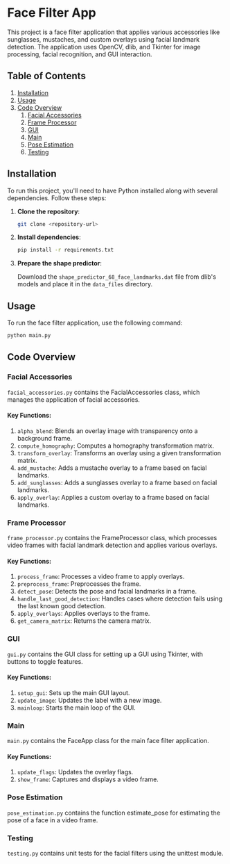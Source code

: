 # Face Filter App

This project is a face filter application that applies various accessories like sunglasses, mustaches, and custom overlays using facial landmark detection. The application uses OpenCV, dlib, and Tkinter for image processing, facial recognition, and GUI interaction.

## Table of Contents

1. [Installation](#installation)
2. [Usage](#usage)
3. [Code Overview](#code-overview)
    1. [Facial Accessories](#facial-accessories)
    2. [Frame Processor](#frame-processor)
    3. [GUI](#gui)
    4. [Main](#main)
    5. [Pose Estimation](#pose-estimation)
    6. [Testing](#testing)

## Installation

To run this project, you'll need to have Python installed along with several dependencies. Follow these steps:

1. **Clone the repository**:

    ```bash
    git clone <repository-url>
    ```

2. **Install dependencies**:

    ```bash
    pip install -r requirements.txt
    ```

3. **Prepare the shape predictor**:

   Download the `shape_predictor_68_face_landmarks.dat` file from dlib's models and place it in the `data_files` directory.


## Usage

To run the face filter application, use the following command:

```bash
python main.py
```

## Code Overview

### Facial Accessories
`facial_accessories.py` contains the FacialAccessories class, which manages the application of facial accessories.

#### Key Functions: 
1. `alpha_blend`: Blends an overlay image with transparency onto a background frame.
2. `compute_homography`: Computes a homography transformation matrix.
3. `transform_overlay`: Transforms an overlay using a given transformation matrix.
4. `add_mustache`: Adds a mustache overlay to a frame based on facial landmarks.
5. `add_sunglasses`: Adds a sunglasses overlay to a frame based on facial landmarks.
6. `apply_overlay`: Applies a custom overlay to a frame based on facial landmarks.

### Frame Processor
`frame_processor.py` contains the FrameProcessor class, which processes video frames with facial landmark detection and applies various overlays.

#### Key Functions:
1. `process_frame`: Processes a video frame to apply overlays.
2. `preprocess_frame`: Preprocesses the frame.
3. `detect_pose`: Detects the pose and facial landmarks in a frame.
4. `handle_last_good_detection`: Handles cases where detection fails using the last known good detection.
5. `apply_overlays`: Applies overlays to the frame.
6. `get_camera_matrix`: Returns the camera matrix.

### GUI
`gui.py` contains the GUI class for setting up a GUI using Tkinter, with buttons to toggle features.

#### Key Functions:
1. `setup_gui`: Sets up the main GUI layout.
2. `update_image`: Updates the label with a new image.
3. `mainloop`: Starts the main loop of the GUI.

### Main
`main.py` contains the FaceApp class for the main face filter application.

#### Key Functions:
1. `update_flags`: Updates the overlay flags.
2. `show_frame`: Captures and displays a video frame.

### Pose Estimation
`pose_estimation.py` contains the function estimate_pose for estimating the pose of a face in a video frame.

### Testing
`testing.py` contains unit tests for the facial filters using the unittest module.
